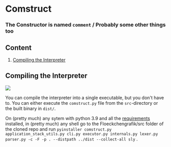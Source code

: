 # Comstruct

### The Constructor is named `comment` / Probably some other things too

## Content

1. [Compiling the Interpreter](#Compiling-the-Interpreter)

## Compiling the Interpreter

![](https://img.shields.io/badge/Tested-Arch%20Linux-green)

You can compile the interpreter into a single executable, but you don't have to. You can either execute
the `comstruct.py` file from the `src`-directory or the built binary in `dist/`.

On (pretty much) any sytem with python 3.9 and all the [requirements](requirements.txt) installed, in (pretty much) any
shell go to the Floeckchengrafik/src folder of the cloned repo and
run `pyinstaller comstruct.py application_stack_utils.py cli.py executor.py internals.py lexer.py parser.py -c -F -p . --distpath ../dist --collect-all sly`
.

